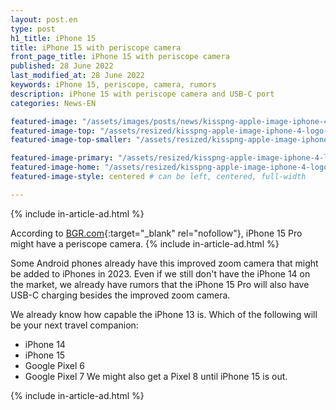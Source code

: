 ```yaml
---
layout: post.en
type: post
h1_title: iPhone 15
title: iPhone 15 with periscope camera
front_page_title: iPhone 15 with periscope camera
published: 28 June 2022
last_modified_at: 28 June 2022
keywords: iPhone 15, periscope, camera, rumors
description: iPhone 15 with periscope camera and USB-C port
categories: News-EN

featured-image: "/assets/images/posts/news/kisspng-apple-image-iphone-4-logo-photograph-remdt-by-5d2c81520ec384.9415367415631977780605_p7vrck.webp" # full size
featured-image-top: "/assets/resized/kisspng-apple-image-iphone-4-logo-photograph-remdt-by-5d2c81520ec384.9415367415631977780605_p7vrck-600x573.webp" # width - 1200
featured-image-top-smaller: "/assets/resized/kisspng-apple-image-iphone-4-logo-photograph-remdt-by-5d2c81520ec384.9415367415631977780605_p7vrck-600x573.webp" # width - 1200

featured-image-primary: "/assets/resized/kisspng-apple-image-iphone-4-logo-photograph-remdt-by-5d2c81520ec384.9415367415631977780605_p7vrck-600x573.webp" # poza care apare pe prima pagina landscape
featured-image-home: "/assets/resized/kisspng-apple-image-iphone-4-logo-photograph-remdt-by-5d2c81520ec384.9415367415631977780605_p7vrck-600x573.webp" # width - 600
featured-image-style: centered # can be left, centered, full-width

---
```

{% include in-article-ad.html %}

According to [BGR.com](https://bgr.com/tech/iphone-15-pro-models-may-get-apples-first-periscope-camera/){:target="_blank" rel="nofollow"}, iPhone 15 Pro might have a periscope camera.
{% include in-article-ad.html %}

Some Android phones already have this improved zoom camera that might be added to iPhones in 2023. Even if we still don't have the iPhone 14 on the market, we already have rumors that the iPhone 15 Pro will also have USB-C charging besides the improved zoom camera.

We already know how capable the iPhone 13 is. 
Which of the following will be your next travel companion: 
- iPhone 14 
- iPhone 15
- Google Pixel 6
- Google Pixel 7
We might also get a Pixel 8 until iPhone 15 is out.

{% include in-article-ad.html %}